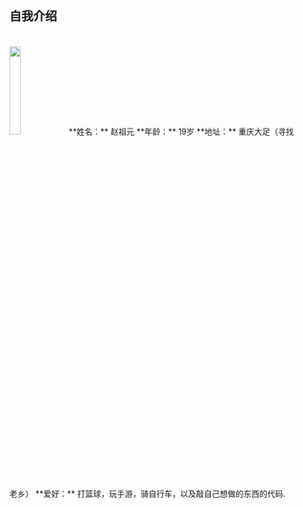 ## 自我介绍
#
<img src="http://b319.photo.store.qq.com/psb?/V10Hvxck4QCdZ7/9VlZEeZ7iUG5AETyudX15.BuTF2dwnvjkY*ZNGHZrqE!/b/dD8BAAAAAAAA&bo=OASgBQAAAAARB6k!&rf=viewer_4" width="20%" alt=""/>
**姓名：** 赵祖元  
**年龄：** 19岁    
**地址：** 重庆大足（寻找老乡）    
**爱好：** 打篮球，玩手游，骑自行车，以及敲自己想做的东西的代码.
